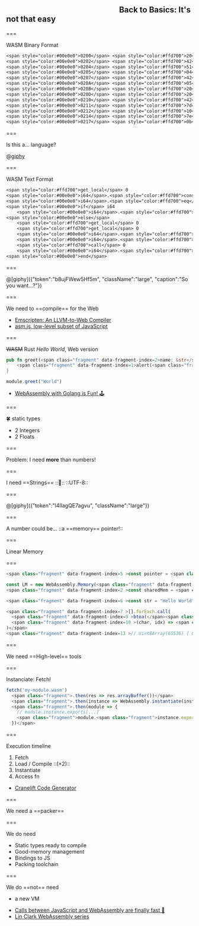 <!-- {section^1:data-breadcrumb="Back to Basics"} -->

<!-- {.interleaf data-background-image="/img/unsplash/71909.jpg"} -->
<!-- Photo by Patrick Tomasso on Unsplash -->

## <svg class="icon"><use xlink:href="/img/icons.svg#dots-two-vertical"></svg> Back to Basics: It's not that easy

===

WASM Binary Format <!-- {.fragment} -->

```txt
<span style="color:#00e0e0">0200</span> <span style="color:#ffd700">20</span> <span>00</span>
<span style="color:#00e0e0">0202</span> <span style="color:#ffd700">42</span> <span>00</span>
<span style="color:#00e0e0">0204</span> <span style="color:#ffd700">51</span>
<span style="color:#00e0e0">0205</span> <span style="color:#ffd700">04</span> <span>7e</span>
<span style="color:#00e0e0">0207</span> <span style="color:#ffd700">42</span> <span>01</span>
<span style="color:#00e0e0">020A</span> <span style="color:#ffd700">05</span>
<span style="color:#00e0e0">020B</span> <span style="color:#ffd700">20</span> <span>00</span>
<span style="color:#00e0e0">020D</span> <span style="color:#ffd700">20</span> <span>00</span>
<span style="color:#00e0e0">0210</span> <span style="color:#ffd700">42</span> <span>01</span>
<span style="color:#00e0e0">0211</span> <span style="color:#ffd700">7d</span>
<span style="color:#00e0e0">0212</span> <span style="color:#ffd700">10</span> <span>00</span>
<span style="color:#00e0e0">0214</span> <span style="color:#ffd700">7e</span>
<span style="color:#00e0e0">0217</span> <span style="color:#ffd700">0b</span>
```

===

Is this a... language? <!-- {.large} -->

@[giphy]({"token":"pPhyAv5t9V8djyRFJH"})

===

WASM Text Format

```txt
<span style="color:#ffd700">get_local</span> 0
<span style="color:#00e0e0">i64</span>.<span style="color:#ffd700">const</span> 0
<span style="color:#00e0e0">i64</span>.<span style="color:#ffd700">eq</span>
<span style="color:#00e0e0">if</span> i64
    <span style="color:#00e0e0">i64</span>.<span style="color:#ffd700">const</span> 1
<span style="color:#00e0e0">else</span>
    <span style="color:#ffd700">get_local</span> 0
    <span style="color:#ffd700">get_local</span> 0
    <span style="color:#00e0e0">i64</span>.<span style="color:#ffd700">const</span> 1
    <span style="color:#00e0e0">i64</span>.<span style="color:#ffd700">sub</span>
    <span style="color:#ffd700">call</span> 0
    <span style="color:#00e0e0">i64</span>.<span style="color:#ffd700">mul</span>
<span style="color:#00e0e0">end</span>
```

===

@[giphy]({"token":"b8ujFWew5Hf5m", "className":"large", "caption":"So you want...?"})

===
<!-- {.punchline} -->

We need to
==compile== for the Web <!-- {.fragment .stabilo} -->

- [Emscripten: An LLVM-to-Web Compiler](https://github.com/emscripten-core/emscripten)
- [asm.js, low-level subset of JavaScript](http://asmjs.org/spec/latest/)
<!-- {ul: .linkrolls} -->

===

~~WASM~~ Rust _Hello World_, Web version <!-- {p:.large} -->

```rust
pub fn greet(<span class="fragment" data-fragment-index=2>name: &str</span>) {
    <span class="fragment" data-fragment-index=1>alert(<span class="fragment" data-fragment-index=3>&format!("Hello {}!", </span><span class="fragment" data-fragment-index=2>name</span><span class="fragment" data-fragment-index=3>)</span>);</span>
}
```

```js
module.greet("World")
``` 
<!-- {.fragment data-fragment-index=5} -->

- [WebAssembly with Golang is Fun! 🕹](https://medium.com/@martinolsansky/webassembly-with-golang-is-fun-b243c0e34f02)
<!-- {ul: .linkrolls} -->

===
<!-- {.x-large} -->

🍀 static types <!-- {.large} -->

- 2 Integers <!-- {li: .fragment} -->
- 2 Floats <!-- {li: .fragment} -->

===
<!-- {.xx-large} -->

Problem:
I need **more** than numbers!

===
<!-- {.xx-large} -->

I need ==Strings== <!-- {.fragment data-fragment-index=1} -->
::💩::<!-- {.fragment .xx-large data-fragment-index=1} --> ::UTF-8::<!-- {.fragment .large data-fragment-index=2} -->

===

@[giphy]({"token":"l4lIagQE7agvu", "className":"large"})

===
<!-- {.xx-large} -->

A number could be…
::a ==memory== pointer!:: <!-- {span: .fragment} -->

===
<!-- {.punchline} -->

Linear Memory

===

```js
<span class="fragment" data-fragment-index=5 >const pointer = <span class="fragment" data-fragment-index=1 >0</span></span>

const LM = new WebAssembly.Memory(<span class="fragment" data-fragment-index=1 >{ initial: 1 }</span>)
<span class="fragment" data-fragment-index=2 >const sharedMem = <span class="fragment" data-fragment-index=3 >new Uint8Array(<span class="fragment" data-fragment-index=4 >LM.buffer</span>)</span></span>

<span class="fragment" data-fragment-index=6 >const str = "Hello World"</span>

<span class="fragment" data-fragment-index=7 >[].forEach.call(
  <span class="fragment" data-fragment-index=9 >btoa(</span><span class="fragment" data-fragment-index=8 >str</span><span class="fragment" data-fragment-index=9 >)</span>,
  <span class="fragment" data-fragment-index=10 >(char, idx) => <span class="fragment" data-fragment-index=12 >sharedMem[<span class="fragment" data-fragment-index=13 >pointer + idx</span>]</span> = <span class="fragment" data-fragment-index=11 >char.charCodeAt(0)</span></span>
)</span>
<span class="fragment" data-fragment-index=13 >// Uint8Array(65536) [ 83, 71, 86, 115, 98, 71, 56, 103, 86, 50, … ]</span>
```

===
<!-- {.punchline} -->

We need 
==High-level== tools <!-- {.fragment .stabilo} -->

===

Instanciate: Fetch! <!-- {.large} -->

```js
fetch('my-module.wasm')
  <span class="fragment">.then(res => res.arrayBuffer())</span>
  <span class="fragment">.then(instance => WebAssembly.instantiate(instance))</span>
  <span class="fragment">.then(module => {
    // module.instance.exports[...]
    <span class="fragment">module.<span class="fragment">instance.exports.</span><span class="fragment">greet(<span class="fragment">'Folks'</span>)</span></span>
  })</span>
```

===

<!--{ .large }-->

Execution timeline <!-- {.large} -->

1. Fetch <!-- {li: .fragment} -->
2. Load / Compile ::(×2)::<!-- {.fragment} --> <!-- {li: .fragment} -->
3. Instantiate <!-- {li: .fragment} -->
4. Access fn <!-- {li: .fragment} -->

- [Cranelift Code Generator](https://cranelift.readthedocs.io/en/latest/)
<!-- {ul: .linkrolls} -->


===
<!-- {.punchline} -->

We need
a ==packer== <!-- {.fragment .stabilo} -->

===
<!-- {.large} -->

We do need <!-- {.large} -->

- Static types ready to compile
- Good-memory management
- Bindings to JS
- Packing toolchain

===
<!-- {.large} -->

We do ==not== need <!-- {p:.large} -->

- a new VM <!-- {li: .fragment} -->

<!--  -->

- [Calls between JavaScript and WebAssembly are finally fast 🎉](https://hacks.mozilla.org/2018/10/calls-between-javascript-and-webassembly-are-finally-fast-%f0%9f%8e%89/)
- [Lin Clark WebAssembly series](https://hacks.mozilla.org/author/lclarkmozilla-com/)
<!-- {ul: .linkrolls} -->
